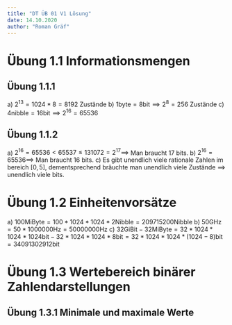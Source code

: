 ```yaml
---
title: "DT ÜB 01 V1 Lösung"
date: 14.10.2020
author: "Roman Gräf"
---
```


# Übung 1.1 Informationsmengen
## Übung 1.1.1

 a) $2^{13} = 1024 * 8 = 8192$ Zustände
 b) $1\text{byte} = 8\text{bit} \implies 2^{8} = 256$ Zustände
 c) $4\text{nibble} = 16\text{bit} \implies 2^{16} = 65536$

## Übung 1.1.2

 a) $2^{16} = 65536 < 65537 \leq 131072 = 2^{17} \implies$ Man braucht 17 bits.
 b) $2^{16} = 65536 \implies$ Man braucht 16 bits.
 c) Es gibt unendlich viele rationale Zahlen im bereich $[0,5]$, dementsprechend bräuchte man unendlich viele Zustände $\implies$ unendlich viele bits.

# Übung 1.2 Einheitenvorsätze
 a) $100\text{MiByte} = 100 * 1024 * 1024 * 2 \text{Nibble} = 209715200 \text{Nibble}$
 b) $50\text{GHz} = 50 * 1000000 \text{Hz} = 50000000 \text{Hz}$
 c) $32\text{GiBit} - 32 \text{MiByte} = 32 * 1024 * 1024 * 1024 \text{bit} - 32 * 1024 * 1024 * 8\text{bit} = 32 * 1024 * 1024 * \lparen 1024 - 8 \rparen\text{bit} = 34091302912\text{bit}$

# Übung 1.3 Wertebereich binärer Zahlendarstellungen
## Übung 1.3.1 Minimale und maximale Werte
